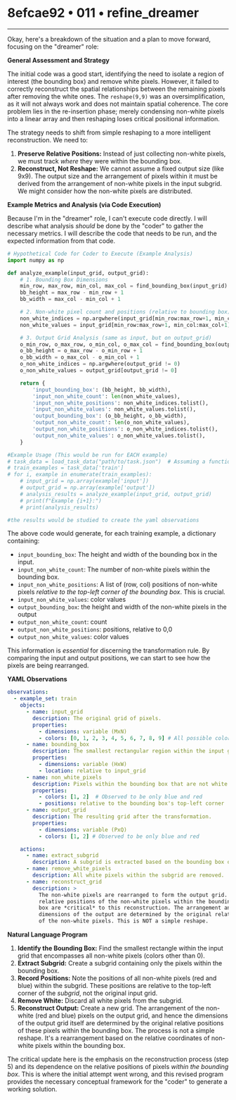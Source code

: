 # 8efcae92 • 011 • refine_dreamer

---
Okay, here's a breakdown of the situation and a plan to move forward, focusing on the "dreamer" role:

**General Assessment and Strategy**

The initial code was a good start, identifying the need to isolate a region of interest (the bounding box) and remove white pixels. However, it failed to correctly reconstruct the spatial relationships between the remaining pixels after removing the white ones. The `reshape(9,9)` was an oversimplification, as it will not always work and does not maintain spatial coherence. The core problem lies in the re-insertion phase; merely condensing non-white pixels into a linear array and then reshaping loses critical positional information.

The strategy needs to shift from simple reshaping to a more intelligent reconstruction. We need to:

1.  **Preserve Relative Positions:** Instead of just collecting non-white pixels, we must track *where* they were within the bounding box.
2.  **Reconstruct, Not Reshape:** We cannot assume a fixed output size (like 9x9). The output size and the arrangement of pixels within it must be derived from the arrangement of non-white pixels in the input subgrid. We might consider how the non-white pixels are distributed.

**Example Metrics and Analysis (via Code Execution)**

Because I'm in the "dreamer" role, I can't execute code directly. I will describe what analysis *should* be done by the "coder" to gather the necessary metrics. I will describe the code that needs to be run, and the expected information from that code.

```python
# Hypothetical Code for Coder to Execute (Example Analysis)
import numpy as np

def analyze_example(input_grid, output_grid):
    # 1. Bounding Box Dimensions
    min_row, max_row, min_col, max_col = find_bounding_box(input_grid)
    bb_height = max_row - min_row + 1
    bb_width = max_col - min_col + 1

    # 2. Non-white pixel count and positions (relative to bounding box)
    non_white_indices = np.argwhere(input_grid[min_row:max_row+1, min_col:max_col+1] != 0)
    non_white_values = input_grid[min_row:max_row+1, min_col:max_col+1][input_grid[min_row:max_row+1, min_col:max_col+1] != 0]

    # 3. Output Grid Analysis (same as input, but on output_grid)
    o_min_row, o_max_row, o_min_col, o_max_col = find_bounding_box(output_grid)
    o_bb_height = o_max_row - o_min_row + 1
    o_bb_width = o_max_col - o_min_col + 1
    o_non_white_indices = np.argwhere(output_grid != 0)
    o_non_white_values = output_grid[output_grid != 0]

    return {
        'input_bounding_box': (bb_height, bb_width),
        'input_non_white_count': len(non_white_values),
        'input_non_white_positions': non_white_indices.tolist(),
        'input_non_white_values': non_white_values.tolist(),
        'output_bounding_box': (o_bb_height, o_bb_width),
        'output_non_white_count': len(o_non_white_values),
        'output_non_white_positions': o_non_white_indices.tolist(),
        'output_non_white_values': o_non_white_values.tolist(),
    }

#Example Usage (This would be run for EACH example)
# task_data = load_task_data("path/to/task.json")  # Assuming a function to load data
# train_examples = task_data['train']
# for i, example in enumerate(train_examples):
    # input_grid = np.array(example['input'])
    # output_grid = np.array(example['output'])
    # analysis_results = analyze_example(input_grid, output_grid)
    # print(f"Example {i+1}:")
    # print(analysis_results)

#the results would be studied to create the yaml observations

```

The above code would generate, for each training example, a dictionary containing:

*   `input_bounding_box`:  The height and width of the bounding box in the input.
*   `input_non_white_count`: The number of non-white pixels within the bounding box.
*   `input_non_white_positions`: A list of (row, col) positions of non-white pixels *relative to the top-left corner of the bounding box*. This is crucial.
*   `input_non_white_values`: color values
*   `output_bounding_box`: the height and width of the non-white pixels in the output
*   `output_non_white_count`: count
*   `output_non_white_positions`: positions, relative to 0,0
*    `output_non_white_values`: color values

This information is *essential* for discerning the transformation rule. By comparing the input and output positions, we can start to see how the pixels are being rearranged.

**YAML Observations**

```yaml
observations:
  - example_set: train
    objects:
      - name: input_grid
        description: The original grid of pixels.
        properties:
          - dimensions: variable (MxN)
          - colors: [0, 1, 2, 3, 4, 5, 6, 7, 8, 9] # All possible colors
      - name: bounding_box
        description: The smallest rectangular region within the input grid containing all non-white pixels.
        properties:
          - dimensions: variable (HxW)
          - location: relative to input_grid
      - name: non_white_pixels
        description: Pixels within the bounding box that are not white (color 0).
        properties:
          - colors: [1, 2]  # Observed to be only blue and red
          - positions: relative to the bounding box's top-left corner
      - name: output_grid
        description: The resulting grid after the transformation.
        properties:
          - dimensions: variable (PxQ)
          - colors: [1, 2] # Observed to be only blue and red

    actions:
      - name: extract_subgrid
        description: A subgrid is extracted based on the bounding box of non-white pixels.
      - name: remove_white_pixels
        description: All white pixels within the subgrid are removed.
      - name: reconstruct_grid
        description: >
          The non-white pixels are rearranged to form the output grid.  The
          relative positions of the non-white pixels within the bounding
          box are *critical* to this reconstruction. The arrangement and
          dimensions of the output are determined by the original relative positions
          of the non-white pixels. This is NOT a simple reshape.
```

**Natural Language Program**

1.  **Identify the Bounding Box:** Find the smallest rectangle within the input grid that encompasses all non-white pixels (colors other than 0).
2.  **Extract Subgrid:** Create a subgrid containing only the pixels within the bounding box.
3.  **Record Positions:** Note the positions of all non-white pixels (red and blue) within the subgrid. These positions are relative to the top-left corner of the *subgrid*, not the original input grid.
4.  **Remove White:** Discard all white pixels from the subgrid.
5. **Reconstruct Output:** Create a new grid. The arrangement of the non-white (red and blue) pixels on the output grid, and hence the dimensions of the output grid itself are determined by the original relative positions of these pixels within the bounding box. The process is not a simple reshape. It's a rearrangement based on the relative coordinates of non-white pixels within the bounding box.

The critical update here is the emphasis on the reconstruction process (step 5) and its dependence on the relative positions of pixels *within the bounding box*. This is where the initial attempt went wrong, and this revised program provides the necessary conceptual framework for the "coder" to generate a working solution.

